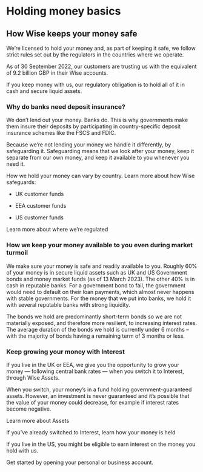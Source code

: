 # Holding money basics  
## How Wise keeps your money safe  
We’re licensed to hold your money and, as part of keeping it safe, we follow strict rules set out by the regulators in the countries where we operate. 

As of 30 September 2022, our customers are trusting us with the equivalent of 9.2 billion GBP in their Wise accounts.

If you keep money with us, our regulatory obligation is to hold all of it in cash and secure liquid assets. 

### **Why do banks need deposit insurance?**

We don’t lend out your money. Banks do. This is why governments make them insure their deposits by participating in country-specific deposit insurance schemes like the FSCS and FDIC.

Because we’re not lending your money we handle it differently, by safeguarding it. Safeguarding means that we look after your money, keep it separate from our own money, and keep it available to you whenever you need it. 

How we hold your money can vary by country. Learn more about how Wise safeguards:

  * UK customer funds

  * EEA customer funds 

  * US customer funds




Learn more about where we’re regulated

###  **How we keep your money available to you even during market turmoil**

We make sure your money is safe and readily available to you. Roughly 60% of your money is in secure liquid assets such as UK and US Government bonds and money market funds (as of 13 March 2023). The other 40% is in cash in reputable banks. For a government bond to fail, the government would need to default on their loan payments, which almost never happens with stable governments. For the money that we put into banks, we hold it with several reputable banks with strong liquidity. 

The bonds we hold are predominantly short-term bonds so we are not materially exposed, and therefore more resilient, to increasing interest rates. The average duration of the bonds we hold is currently under 6 months – with the majority of bonds having a remaining term of 3 months or less.

###  **Keep growing your money with Interest**

If you live in the UK or EEA, we give you the opportunity to grow your money — following central bank rates — when you switch it to Interest, through Wise Assets. 

When you switch, your money’s in a fund holding government-guaranteed assets. However, an investment is never guaranteed and it’s possible that the value of your money could decrease, for example if interest rates become negative.

Learn more about Assets

If you’ve already switched to Interest, learn how your money is held

If you live in the US, you might be eligible to earn interest on the money you hold with us.

Get started by opening your personal or business account.